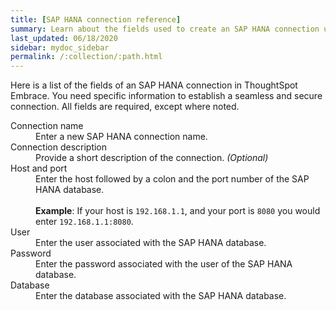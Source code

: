 ```yaml
---
title: [SAP HANA connection reference]
summary: Learn about the fields used to create an SAP HANA connection using ThoughtSpot Embrace.
last_updated: 06/18/2020
sidebar: mydoc_sidebar
permalink: /:collection/:path.html
---
```


Here is a list of the fields of an SAP HANA connection in ThoughtSpot Embrace. You need specific information to establish a seamless and secure connection. All fields are required, except where noted.

<dl id="embrace-HANA-ref">
  <dlentry id="embrace-HANA-ref-connection-name">
    <dt>Connection name</dt>
    <dd>Enter a new SAP HANA connection name.</dd>
  </dlentry>
  <dlentry id="embrace-HANA-ref-connection-description">
    <dt>Connection description</dt>
    <dd>Provide a short description of the connection. <i>(Optional)</i></dd>
  </dlentry>
  <dlentry id="embrace-HANA-ref-host-port">
    <dt>Host and port</dt>
    <dd>Enter the host followed by a colon and the port number of the SAP HANA database.<br/><br>
    <strong>Example</strong>: If your host is <code>192.168.1.1</code>, and your port is <code>8080</code> you would enter <code>192.168.1.1:8080</code>. </dd>
  </dlentry>
  <dlentry id="embrace-HANA-user-id">
    <dt>User</dt>
    <dd>Enter the user associated with the SAP HANA database.</dd>
  </dlentry>
  <dlentry id="embrace-HANA-password">
    <dt>Password</dt>
    <dd>Enter the password associated with the user of the SAP HANA database.</dd>
  </dlentry>
  <dlentry id="embrace-HANA-password">
    <dt>Database</dt>
    <dd>Enter the database associated with the SAP HANA database.</dd>
  </dlentry>
</dl>  

